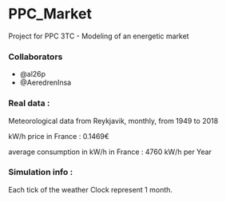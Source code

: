 # PPC_Market
Project for PPC 3TC - Modeling of an energetic market

### Collaborators
- @al26p
- @AeredrenInsa

### Real data :
Meteorological data from Reykjavik, monthly, from 1949 to 2018

kW/h price in France : 0.1469€

average consumption in kW/h in France : 4760 kW/h per Year

### Simulation info :
Each tick of the weather Clock represent 1 month.
